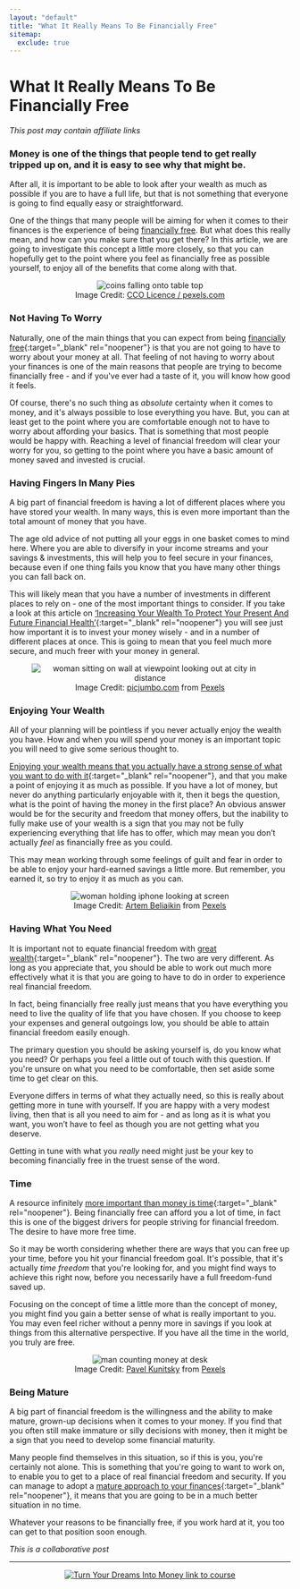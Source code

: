 ```yaml
---
layout: "default"
title: "What It Really Means To Be Financially Free"
sitemap:
  exclude: true
---
```

# What It Really Means To Be Financially Free
*This post may contain affiliate links*

### Money is one of the things that people tend to get really tripped up on, and it is easy to see why that might be. 

After all, it is important to be able to look after your wealth as much as possible if you are to have a full life, but that is not something that everyone is going to find equally easy or straightforward. 

One of the things that many people will be aiming for when it comes to their finances is the experience of being [financially free](/posts/freedom-plan-part-1.html). But what does this really mean, and how can you make sure that you get there? In this article, we are going to investigate this concept a little more closely, so that you can hopefully get to the point where you feel as financially free as possible yourself, to enjoy all of the benefits that come along with that.

<center>
<figure>
    <img src='/i/2019/2019posts/what-it-means-to-be-financially-free-1.jpg' alt='coins falling onto table top'>
    <figcaption>Image Credit: <a href="https://www.pexels.com/photo/antique-bills-business-cash-210600/">CCO Licence / pexels.com</a></figcaption>
</figure>
</center>

### Not Having To Worry
Naturally, one of the main things that you can expect from being [financially free](https://www.yourmoneysorted.co.uk/blog/how-being-financially-free-can-change-your-life){:target="_blank" rel="noopener"} is that you are not going to have to worry about your money at all. That feeling of not having to worry about your finances is one of the main reasons that people are trying to become financially free - and if you've ever had a taste of it, you will know how good it feels. 

Of course, there's no such thing as *absolute* certainty when it comes to money, and it's always possible to lose everything you have. But, you can at least get to the point where you are comfortable enough not to have to worry about affording your basics. That is something that most people would be happy with. Reaching a level of financial freedom will clear your worry for you, so getting to the point where you have a basic amount of money saved and invested is crucial.

### Having Fingers In Many Pies
A big part of financial freedom is having a lot of different places where you have stored your wealth. In many ways, this is even more important than the total amount of money that you have. 

The age old advice of not putting all your eggs in one basket comes to mind here. Where you are able to diversify in your income streams and your savings & investments, this will help you to feel secure in your finances, because even if one thing fails you know that you have many other things you can fall back on. 

This will likely mean that you have a number of investments in different places to rely on - one of the most important things to consider. If you take a look at this article on [‘Increasing Your Wealth To Protect Your Present And Future Financial Health’](https://minutehack.com/guides/increasing-your-wealth-to-protect-your-financial-health){:target="_blank" rel="noopener"} you will see just how important it is to invest your money wisely - and in a number of different places at once. This is going to mean that you feel much more secure, and much freer with your money in general.

<center>
<figure>
    <img src='/i/2019/2019posts/what-it-means-to-be-financially-free-2.jpg' alt='woman sitting on wall at viewpoint looking out at city in distance'>
    <figcaption>
    Image Credit: <a href="https://picjumbo.com/" target="_blank" rel="noopener">picjumbo.com</a> from <a href="https://www.pexels.com/photo/woman-on-rock-platform-viewing-city-196667/" target="_blank" rel="noopener">Pexels</a>
    </figcaption>
</figure>
</center>

### Enjoying Your Wealth
All of your planning will be pointless if you never actually enjoy the wealth you have. How and when you will spend your money is an important topic you will need to give some serious thought to. 

[Enjoying your wealth means that you actually have a strong sense of what you want to do with it](https://www.splurgingonfreedom.com/5-benefits-financially-free/){:target="_blank" rel="noopener"}, and that you make a point of enjoying it as much as possible. If you have a lot of money, but never do anything particularly enjoyable with it, then it begs the question, what is the point of having the money in the first place? An obvious answer would be for the security and freedom that money offers, but the inability to fully make use of your wealth is a sign that you may not be fully experiencing everything that life has to offer, which may mean you don’t actually *feel* as financially free as you could. 

This may mean working through some feelings of guilt and fear in order to be able to enjoy your hard-earned savings a little more. But remember, you earned it, so try to enjoy it as much as you can.

<center>
<figure>
    <img src='/i/2019/2019posts/what-it-means-to-be-financially-free-3.jpg' alt='woman holding iphone looking at screen'>
    <figcaption>
    Image Credit: <a href="https://www.pexels.com/@belart84" target="_blank" rel="noopener">Artem Beliaikin</a> from <a href="https://www.pexels.com/photo/person-using-smartphone-2433160/" target="_blank" rel="noopener">Pexels</a>
    </figcaption>
</figure>
</center>

### Having What You Need
It is important not to equate financial freedom with [great wealth](https://oneyeartofreedom.com/becoming-financially-free/){:target="_blank" rel="noopener"}. The two are very different. As long as you appreciate that, you should be able to work out much more effectively what it is that you are going to have to do in order to experience real financial freedom. 

In fact, being financially free really just means that you have everything you need to live the quality of life that you have chosen. If you choose to keep your expenses and general outgoings low, you should be able to attain financial freedom easily enough.

The primary question you should be asking yourself is, do you know what you need? Or perhaps you feel a little out of touch with this question. If you're unsure on what you need to be comfortable, then set aside some time to get clear on this.

Everyone differs in terms of what they actually need, so this is really about getting more in tune with yourself. If you are happy with a very modest living, then that is all you need to aim for - and as long as it is what you want, you won’t have to feel as though you are not getting what you deserve. 

Getting in tune with what you *really* need might just be your key to becoming financially free in the truest sense of the word.

### Time
A resource infinitely [more important than money is time](https://idealrei.com/blog/being-financially-free){:target="_blank" rel="noopener"}. Being financially free can afford you a lot of time, in fact this is one of the biggest drivers for people striving for financial freedom. The desire to have more free time.

So it may be worth considering whether there are ways that you can free up your time, before you hit your financial freedom goal. It's possible, that it's actually *time freedom* that you're looking for, and you might find ways to achieve this right now, before you necessarily have a full freedom-fund saved up.

Focusing on the concept of time a little more than the concept of money, you might find you gain a better sense of what is really important to you. You may even feel richer without a penny more in savings if you look at things from this alternative perspective. If you have all the time in the world, you truly are free.

<center>
<figure>
    <img src='/i/2019/2019posts/what-it-means-to-be-financially-free-4.jpg' alt='man counting money at desk'>
    <figcaption>
    Image Credit: <a href="https://www.pexels.com/@kunitsky" target="_blank" rel="noopener">Pavel Kunitsky</a> from <a href="https://www.pexels.com/photo/person-counting-money-with-smartphones-in-front-on-desk-210990/" target="_blank" rel="noopener">Pexels</a>
    </figcaption>
</figure>
</center>

### Being Mature
A big part of financial freedom is the willingness and the ability to make mature, grown-up decisions when it comes to your money. If you find that you often still make immature or silly decisions with money, then it might be a sign that you need to develop some financial maturity. 

Many people find themselves in this situation, so if this is you, you're certainly not alone. This is something that you're going to want to work on, to enable you to get to a place of real financial freedom and security. If you can manage to adopt a [mature approach to your finances](https://squirrelers.com/mature-money-decisions/){:target="_blank" rel="noopener"}, it means that you are going to be in a much better situation in no time.

Whatever your reasons to be financially free, if you work hard at it, you too can get to that position soon enough.


*This is a collaborative post*

***

<!-- START ADVERTISER: Emma Drew turn your dreams course -->
<center>
<a href="http://bit.ly/turnyourdreamsintomoney" target="_blank"><img src='/aff/turn-your-dreams-into-money-728x90.png' alt='Turn Your Dreams Into Money link to course' /></a>
</center>
<!-- END ADVERTISER: Emma Drew turn your dreams course -->












